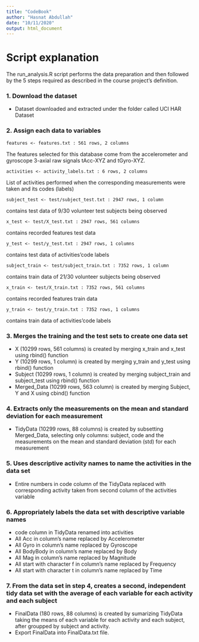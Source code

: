 ```yaml
---
title: "CodeBook"
author: "Hasnat Abdullah"
date: "10/11/2020"
output: html_document
---
```

# Script explanation

The run_analysis.R script performs the data preparation and then followed by the 5 steps required as described in the course project’s definition.
 
### 1. Download the dataset
* Dataset downloaded and extracted under the folder called UCI HAR Dataset

### 2. Assign each data to variables

```
features <- features.txt : 561 rows, 2 columns
```
The features selected for this database come from the accelerometer  and gyroscope 3-axial raw signals tAcc-XYZ and tGyro-XYZ.

``` 
activities <- activity_labels.txt : 6 rows, 2 columns
```
List of activities performed when the corresponding measurements were taken and its codes (labels)

```
subject_test <- test/subject_test.txt : 2947 rows, 1 column
```
contains test data of 9/30 volunteer test subjects being observed

```
x_test <- test/X_test.txt : 2947 rows, 561 columns
```
contains recorded features test data

```
y_test <- test/y_test.txt : 2947 rows, 1 columns
```
contains test data of activities’code labels

```
subject_train <- test/subject_train.txt : 7352 rows, 1 column
```
contains train data of 21/30 volunteer subjects being observed

```
x_train <- test/X_train.txt : 7352 rows, 561 columns
```
contains recorded features train data

```
y_train <- test/y_train.txt : 7352 rows, 1 columns
```
contains train data of activities’code labels

### 3. Merges the training and the test sets to create one data set
* X (10299 rows, 561 columns) is created by merging x_train and x_test using rbind() function
* Y (10299 rows, 1 column) is created by merging y_train and y_test using rbind() function
* Subject (10299 rows, 1 column) is created by merging subject_train and subject_test using rbind() function
* Merged_Data (10299 rows, 563 column) is created by merging Subject, Y and X using cbind() function

### 4. Extracts only the measurements on the mean and standard deviation for each measurement
* TidyData (10299 rows, 88 columns) is created by subsetting Merged_Data, selecting only columns: subject, code and the measurements on the mean and standard deviation (std) for each measurement

### 5. Uses descriptive activity names to name the activities in the data set
* Entire numbers in code column of the TidyData replaced with corresponding activity taken from second column of the activities variable

### 6. Appropriately labels the data set with descriptive variable names
*  code column in TidyData renamed into activities
* All Acc in column’s name replaced by Accelerometer
* All Gyro in column’s name replaced by Gyroscope
* All BodyBody in column’s name replaced by Body
* All Mag in column’s name replaced by Magnitude
* All start with character f in column’s name replaced by Frequency
* All start with character t in column’s name replaced by Time

### 7. From the data set in step 4, creates a second, independent tidy data set with the average of each variable for each activity and each subject
* FinalData (180 rows, 88 columns) is created by sumarizing TidyData taking the means of each variable for each activity and each subject, after groupped by subject and activity.
* Export FinalData into FinalData.txt file.